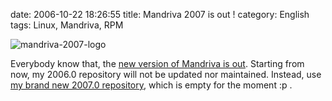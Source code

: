 date: 2006-10-22 18:26:55
title: Mandriva 2007 is out !
category: English
tags: Linux, Mandriva, RPM

![mandriva-2007-logo](/uploads/2006/mandriva-2007-logo.png)

Everybody know that, the [new version of Mandriva is out](http://www.mandriva.com/community/news/mandriva_linux_2007_is_out). Starting from now, my 2006.0 repository will not be updated nor maintained. Instead, use [my brand new 2007.0 repository](http://github.com/kdeldycke/mandriva-specs), which is empty for the moment :p .

